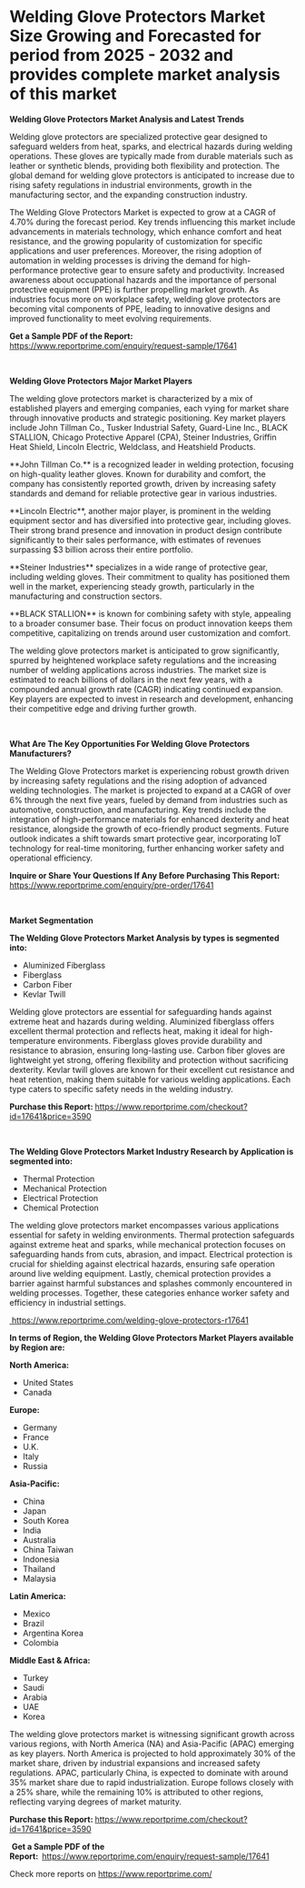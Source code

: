 <p><h1>Welding Glove Protectors Market Size Growing and Forecasted for period from 2025 - 2032 and provides complete market analysis of this market</h1></p><p><strong>Welding Glove Protectors Market Analysis and Latest Trends</strong></p>
<p><p>Welding glove protectors are specialized protective gear designed to safeguard welders from heat, sparks, and electrical hazards during welding operations. These gloves are typically made from durable materials such as leather or synthetic blends, providing both flexibility and protection. The global demand for welding glove protectors is anticipated to increase due to rising safety regulations in industrial environments, growth in the manufacturing sector, and the expanding construction industry.</p><p>The Welding Glove Protectors Market is expected to grow at a CAGR of 4.70% during the forecast period. Key trends influencing this market include advancements in materials technology, which enhance comfort and heat resistance, and the growing popularity of customization for specific applications and user preferences. Moreover, the rising adoption of automation in welding processes is driving the demand for high-performance protective gear to ensure safety and productivity. Increased awareness about occupational hazards and the importance of personal protective equipment (PPE) is further propelling market growth. As industries focus more on workplace safety, welding glove protectors are becoming vital components of PPE, leading to innovative designs and improved functionality to meet evolving requirements.</p></p>
<p><strong>Get a Sample PDF of the Report:&nbsp;</strong> <a href="https://www.reportprime.com/enquiry/request-sample/17641?utm_campaign=3137&utm_medium=2&utm_source=Github&utm_content=ia&utm_term=18032025&utm_id=welding-glove-protectors">https://www.reportprime.com/enquiry/request-sample/17641</a></p>
<p>&nbsp;</p>
<p><strong>Welding Glove Protectors Major Market Players</strong></p>
<p><p>The welding glove protectors market is characterized by a mix of established players and emerging companies, each vying for market share through innovative products and strategic positioning. Key market players include John Tillman Co., Tusker Industrial Safety, Guard-Line Inc., BLACK STALLION, Chicago Protective Apparel (CPA), Steiner Industries, Griffin Heat Shield, Lincoln Electric, Weldclass, and Heatshield Products.</p><p>**John Tillman Co.** is a recognized leader in welding protection, focusing on high-quality leather gloves. Known for durability and comfort, the company has consistently reported growth, driven by increasing safety standards and demand for reliable protective gear in various industries.</p><p>**Lincoln Electric**, another major player, is prominent in the welding equipment sector and has diversified into protective gear, including gloves. Their strong brand presence and innovation in product design contribute significantly to their sales performance, with estimates of revenues surpassing $3 billion across their entire portfolio.</p><p>**Steiner Industries** specializes in a wide range of protective gear, including welding gloves. Their commitment to quality has positioned them well in the market, experiencing steady growth, particularly in the manufacturing and construction sectors.</p><p>**BLACK STALLION** is known for combining safety with style, appealing to a broader consumer base. Their focus on product innovation keeps them competitive, capitalizing on trends around user customization and comfort.</p><p>The welding glove protectors market is anticipated to grow significantly, spurred by heightened workplace safety regulations and the increasing number of welding applications across industries. The market size is estimated to reach billions of dollars in the next few years, with a compounded annual growth rate (CAGR) indicating continued expansion. Key players are expected to invest in research and development, enhancing their competitive edge and driving further growth.</p></p>
<p>&nbsp;</p>
<p><strong>What Are The Key Opportunities For Welding Glove Protectors Manufacturers?</strong></p>
<p><p>The Welding Glove Protectors market is experiencing robust growth driven by increasing safety regulations and the rising adoption of advanced welding technologies. The market is projected to expand at a CAGR of over 6% through the next five years, fueled by demand from industries such as automotive, construction, and manufacturing. Key trends include the integration of high-performance materials for enhanced dexterity and heat resistance, alongside the growth of eco-friendly product segments. Future outlook indicates a shift towards smart protective gear, incorporating IoT technology for real-time monitoring, further enhancing worker safety and operational efficiency.</p></p>
<p><strong>Inquire or Share Your Questions If Any Before Purchasing This Report:</strong> <a href="https://www.reportprime.com/enquiry/pre-order/17641?utm_campaign=3137&utm_medium=2&utm_source=Github&utm_content=ia&utm_term=18032025&utm_id=welding-glove-protectors">https://www.reportprime.com/enquiry/pre-order/17641</a></p>
<p>&nbsp;</p>
<p><strong>Market Segmentation</strong></p>
<p><strong>The Welding Glove Protectors Market Analysis by types is segmented into:</strong></p>
<p><ul><li>Aluminized Fiberglass</li><li>Fiberglass</li><li>Carbon Fiber</li><li>Kevlar Twill</li></ul></p>
<p><p>Welding glove protectors are essential for safeguarding hands against extreme heat and hazards during welding. Aluminized fiberglass offers excellent thermal protection and reflects heat, making it ideal for high-temperature environments. Fiberglass gloves provide durability and resistance to abrasion, ensuring long-lasting use. Carbon fiber gloves are lightweight yet strong, offering flexibility and protection without sacrificing dexterity. Kevlar twill gloves are known for their excellent cut resistance and heat retention, making them suitable for various welding applications. Each type caters to specific safety needs in the welding industry.</p></p>
<p><strong>Purchase this Report:&nbsp;</strong><a href="https://www.reportprime.com/checkout?id=17641&price=3590&utm_campaign=3137&utm_medium=2&utm_source=Github&utm_content=ia&utm_term=18032025&utm_id=welding-glove-protectors">https://www.reportprime.com/checkout?id=17641&price=3590</a></p>
<p>&nbsp;</p>
<p><strong>The Welding Glove Protectors Market Industry Research by Application is segmented into:</strong></p>
<p><ul><li>Thermal Protection</li><li>Mechanical Protection</li><li>Electrical Protection</li><li>Chemical Protection</li></ul></p>
<p><p>The welding glove protectors market encompasses various applications essential for safety in welding environments. Thermal protection safeguards against extreme heat and sparks, while mechanical protection focuses on safeguarding hands from cuts, abrasion, and impact. Electrical protection is crucial for shielding against electrical hazards, ensuring safe operation around live welding equipment. Lastly, chemical protection provides a barrier against harmful substances and splashes commonly encountered in welding processes. Together, these categories enhance worker safety and efficiency in industrial settings.</p></p>
<p><a href="https://www.reportprime.com/welding-glove-protectors-r17641?utm_campaign=3137&utm_medium=2&utm_source=Github&utm_content=ia&utm_term=18032025&utm_id=welding-glove-protectors">&nbsp;https://www.reportprime.com/welding-glove-protectors-r17641</a></p>
<p><strong>In terms of Region, the Welding Glove Protectors Market Players available by Region are:</strong></p>
<p>
    <p> <strong> North America: </strong>
        <ul>
            <li>United States</li>
            <li>Canada</li>
        </ul>
        </p> 
    <p> <strong> Europe: </strong>
        <ul>
            <li>Germany</li>
            <li>France</li>
            <li>U.K.</li>
            <li>Italy</li>
            <li>Russia</li>
        </ul>
        </p> 
    <p> <strong> Asia-Pacific: </strong>
        <ul>
            <li>China</li>
            <li>Japan</li>
            <li>South Korea</li>
            <li>India</li>
            <li>Australia</li>
            <li>China Taiwan</li>
            <li>Indonesia</li>
            <li>Thailand</li>
            <li>Malaysia</li>
        </ul>
        </p> 
    <p> <strong> Latin America: </strong>
        <ul>
            <li>Mexico</li>
            <li>Brazil</li>
            <li>Argentina Korea</li>
            <li>Colombia</li>
        </ul>
        </p> 
    <p> <strong> Middle East & Africa: </strong>
        <ul>
            <li>Turkey</li>
            <li>Saudi</li>
            <li>Arabia</li>
            <li>UAE</li>
            <li>Korea</li>
        </ul>
    </p>
    </p>
<p><p>The welding glove protectors market is witnessing significant growth across various regions, with North America (NA) and Asia-Pacific (APAC) emerging as key players. North America is projected to hold approximately 30% of the market share, driven by industrial expansions and increased safety regulations. APAC, particularly China, is expected to dominate with around 35% market share due to rapid industrialization. Europe follows closely with a 25% share, while the remaining 10% is attributed to other regions, reflecting varying degrees of market maturity.</p></p>
<p><strong>Purchase this Report: </strong><a href="https://www.reportprime.com/checkout?id=17641&price=3590&utm_campaign=3137&utm_medium=2&utm_source=Github&utm_content=ia&utm_term=18032025&utm_id=welding-glove-protectors">https://www.reportprime.com/checkout?id=17641&price=3590</a></p>
<p>&nbsp;<strong>Get a Sample PDF of the Report:&nbsp;&nbsp;</strong><a href="https://www.reportprime.com/enquiry/request-sample/17641?utm_campaign=3137&utm_medium=2&utm_source=Github&utm_content=ia&utm_term=18032025&utm_id=welding-glove-protectors">https://www.reportprime.com/enquiry/request-sample/17641</a></p>
<p><strong></strong></p>
<p>Check more reports on <a href="https://www.reportprime.com/?utm_campaign=3137&utm_medium=2&utm_source=Github&utm_content=ia&utm_term=18032025&utm_id=welding-glove-protectors">https://www.reportprime.com/</a></p>